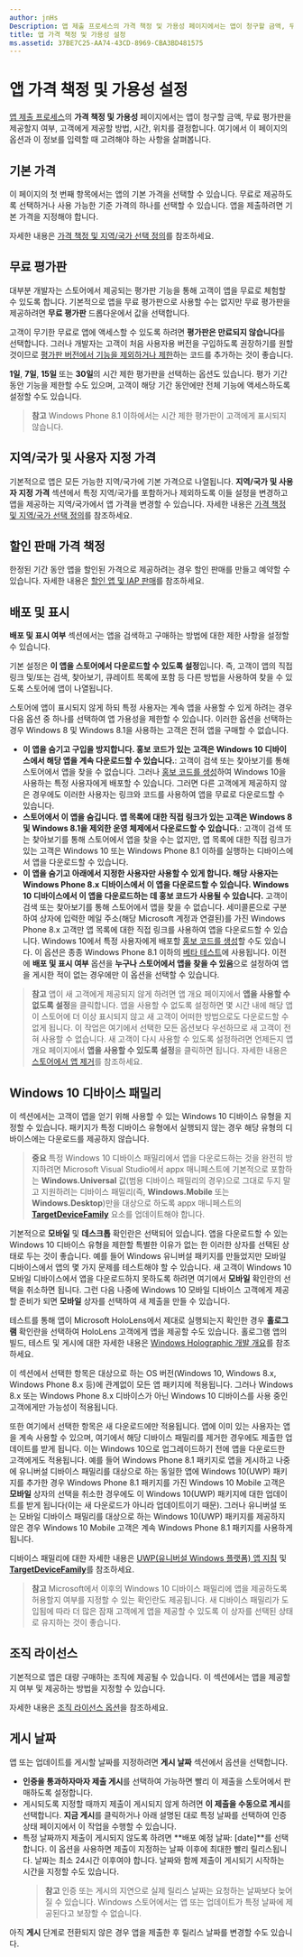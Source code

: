 ```yaml
---
author: jnHs
Description: 앱 제출 프로세스의 가격 책정 및 가용성 페이지에서는 앱이 청구할 금액, 무료 평가판을 제공할지 여부, 고객에게 제공할 방법, 시간, 위치를 결정합니다.
title: 앱 가격 책정 및 가용성 설정
ms.assetid: 37BE7C25-AA74-43CD-8969-CBA3BD481575
---
```


# 앱 가격 책정 및 가용성 설정


[앱 제출 프로세스](app-submissions.md)의 **가격 책정 및 가용성** 페이지에서는 앱이 청구할 금액, 무료 평가판을 제공할지 여부, 고객에게 제공할 방법, 시간, 위치를 결정합니다. 여기에서 이 페이지의 옵션과 이 정보를 입력할 때 고려해야 하는 사항을 살펴봅니다.

## 기본 가격


이 페이지의 첫 번째 항목에서는 앱의 기본 가격을 선택할 수 있습니다. 무료로 제공하도록 선택하거나 사용 가능한 기준 가격의 하나를 선택할 수 있습니다. 앱을 제출하려면 기본 가격을 지정해야 합니다.

자세한 내용은 [가격 책정 및 지역/국가 선택 정의](define-pricing-and-market-selection.md)를 참조하세요.

## 무료 평가판


대부분 개발자는 스토어에서 제공되는 평가판 기능을 통해 고객이 앱을 무료로 체험할 수 있도록 합니다. 기본적으로 앱을 무료 평가판으로 사용할 수는 없지만 무료 평가판을 제공하려면 **무료 평가판** 드롭다운에서 값을 선택합니다.

고객이 무기한 무료로 앱에 액세스할 수 있도록 하려면 **평가판은 만료되지 않습니다**를 선택합니다. 그러나 개발자는 고객이 처음 사용자용 버전을 구입하도록 권장하기를 원할 것이므로 [평가판 버전에서 기능을 제외하거나 제한](https://msdn.microsoft.com/library/windows/apps/mt219685)하는 코드를 추가하는 것이 좋습니다.

**1일**, **7일**, **15일** 또는 **30일**의 시간 제한 평가판을 선택하는 옵션도 있습니다. 평가 기간 동안 기능을 제한할 수도 있으며, 고객이 해당 기간 동안에만 전체 기능에 액세스하도록 설정할 수도 있습니다.

> **참고** Windows Phone 8.1 이하에서는 시간 제한 평가판이 고객에게 표시되지 않습니다.

## 지역/국가 및 사용자 지정 가격


기본적으로 앱은 모든 가능한 지역/국가에 기본 가격으로 나열됩니다. **지역/국가 및 사용자 지정 가격** 섹션에서 특정 지역/국가를 포함하거나 제외하도록 이들 설정을 변경하고 앱을 제공하는 지역/국가에서 앱 가격을 변경할 수 있습니다. 자세한 내용은 [가격 책정 및 지역/국가 선택 정의](define-pricing-and-market-selection.md)를 참조하세요.

## 할인 판매 가격 책정


한정된 기간 동안 앱을 할인된 가격으로 제공하려는 경우 할인 판매를 만들고 예약할 수 있습니다. 자세한 내용은 [할인 앱 및 IAP 판매](put-apps-and-iaps-on-sale.md)를 참조하세요.

## 배포 및 표시


**배포 및 표시 여부** 섹션에서는 앱을 검색하고 구매하는 방법에 대한 제한 사항을 설정할 수 있습니다.

기본 설정은 **이 앱을 스토어에서 다운로드할 수 있도록 설정**입니다. 즉, 고객이 앱의 직접 링크 및/또는 검색, 찾아보기, 큐레이트 목록에 포함 등 다른 방법을 사용하여 찾을 수 있도록 스토어에 앱이 나열됩니다.

스토어에 앱이 표시되지 않게 하되 특정 사용자는 계속 앱을 사용할 수 있게 하려는 경우 다음 옵션 중 하나를 선택하여 앱 가용성을 제한할 수 있습니다. 이러한 옵션을 선택하는 경우 Windows 8 및 Windows 8.1을 사용하는 고객은 전혀 앱을 구매할 수 없습니다.

-   **이 앱을 숨기고 구입을 방지합니다. 홍보 코드가 있는 고객은 Windows 10 디바이스에서 해당 앱을 계속 다운로드할 수 있습니다.**: 고객이 검색 또는 찾아보기를 통해 스토어에서 앱을 찾을 수 없습니다. 그러나 [홍보 코드를 생성](generate-promotional-codes.md)하여 Windows 10을 사용하는 특정 사용자에게 배포할 수 있습니다. 그러면 다른 고객에게 제공하지 않은 경우에도 이러한 사용자는 링크와 코드를 사용하여 앱을 무료로 다운로드할 수 있습니다.
-   **스토어에서 이 앱을 숨깁니다. 앱 목록에 대한 직접 링크가 있는 고객은 Windows 8 및 Windows 8.1을 제외한 운영 체제에서 다운로드할 수 있습니다.**: 고객이 검색 또는 찾아보기를 통해 스토어에서 앱을 찾을 수는 없지만, 앱 목록에 대한 직접 링크가 있는 고객은 Windows 10 또는 Windows Phone 8.1 이하를 실행하는 디바이스에서 앱을 다운로드할 수 있습니다.
-   **이 앱을 숨기고 아래에서 지정한 사용자만 사용할 수 있게 합니다. 해당 사용자는 Windows Phone 8.x 디바이스에서 이 앱을 다운로드할 수 있습니다. Windows 10 디바이스에서 이 앱을 다운로드하는 데 홍보 코드가 사용될 수 있습니다.** 고객이 검색 또는 찾아보기를 통해 스토어에서 앱을 찾을 수 없습니다. 세미콜론으로 구분하여 상자에 입력한 메일 주소(해당 Microsoft 계정과 연결된)를 가진 Windows Phone 8.x 고객만 앱 목록에 대한 직접 링크를 사용하여 앱을 다운로드할 수 있습니다. Windows 10에서 특정 사용자에게 배포할 [홍보 코드를 생성](generate-promotional-codes.md)할 수도 있습니다. 이 옵션은 종종 Windows Phone 8.1 이하의 [베타 테스트](beta-testing-and-targeted-distribution.md)에 사용됩니다. 이전에 **배포 및 표시 여부** 옵션을 **누구나 스토어에서 앱을 찾을 수 있음**으로 설정하여 앱을 게시한 적이 없는 경우에만 이 옵션을 선택할 수 있습니다.

> **참고** 앱이 새 고객에게 제공되지 않게 하려면 앱 개요 페이지에서 **앱을 사용할 수 없도록 설정**을 클릭합니다. 앱을 사용할 수 없도록 설정하면 몇 시간 내에 해당 앱이 스토어에 더 이상 표시되지 않고 새 고객이 어떠한 방법으로도 다운로드할 수 없게 됩니다. 이 작업은 여기에서 선택한 모든 옵션보다 우선하므로 새 고객이 전혀 사용할 수 없습니다. 새 고객이 다시 사용할 수 있도록 설정하려면 언제든지 앱 개요 페이지에서 **앱을 사용할 수 있도록 설정**을 클릭하면 됩니다. 자세한 내용은 [스토어에서 앱 제거](guidance-for-app-package-management.md#removing-an-app-from-the-store)를 참조하세요.

## Windows 10 디바이스 패밀리

이 섹션에서는 고객이 앱을 얻기 위해 사용할 수 있는 Windows 10 디바이스 유형을 지정할 수 있습니다. 패키지가 특정 디바이스 유형에서 실행되지 않는 경우 해당 유형의 디바이스에는 다운로드를 제공하지 않습니다.

> **중요** 특정 Windows 10 디바이스 패밀리에서 앱을 다운로드하는 것을 완전히 방지하려면 Microsoft Visual Studio에서 appx 매니페스트에 기본적으로 포함하는 **Windows.Universal** 값(범용 디바이스 패밀리의 경우)으로 그대로 두지 말고 지원하려는 디바이스 패밀리(즉, **Windows.Mobile** 또는 **Windows.Desktop**)만을 대상으로 하도록 appx 매니페스트의 [**TargetDeviceFamily**](https://msdn.microsoft.com/library/windows/apps/dn986903) 요소를 업데이트해야 합니다.

기본적으로 **모바일** 및 **데스크톱** 확인란은 선택되어 있습니다. 앱을 다운로드할 수 있는 Windows 10 디바이스 유형을 제한할 특별한 이유가 없는 한 이러한 상자를 선택된 상태로 두는 것이 좋습니다. 예를 들어 Windows 유니버설 패키지를 만들었지만 모바일 디바이스에서 앱의 몇 가지 문제를 테스트해야 할 수 있습니다. 새 고객이 Windows 10 모바일 디바이스에서 앱을 다운로드하지 못하도록 하려면 여기에서 **모바일** 확인란의 선택을 취소하면 됩니다. 그런 다음 나중에 Windows 10 모바일 디바이스 고객에게 제공할 준비가 되면 **모바일** 상자를 선택하여 새 제출을 만들 수 있습니다.

테스트를 통해 앱이 Microsoft HoloLens에서 제대로 실행되는지 확인한 경우 **홀로그램** 확인란을 선택하여 HoloLens 고객에게 앱을 제공할 수도 있습니다. 홀로그램 앱의 빌드, 테스트 및 게시에 대한 자세한 내용은 [Windows Holographic 개발 개요](http://dev.windows.com/holographic/development_overview)를 참조하세요.

이 섹션에서 선택한 항목은 대상으로 하는 OS 버전(Windows 10, Windows 8.x, Windows Phone 8.x 등)에 관계없이 모든 앱 패키지에 적용됩니다. 그러나 Windows 8.x 또는 Windows Phone 8.x 디바이스가 아닌 Windows 10 디바이스를 사용 중인 고객에게만 가능성이 적용됩니다.

또한 여기에서 선택한 항목은 새 다운로드에만 적용됩니다. 앱에 이미 있는 사용자는 앱을 계속 사용할 수 있으며, 여기에서 해당 디바이스 패밀리를 제거한 경우에도 제출한 업데이트를 받게 됩니다. 이는 Windows 10으로 업그레이드하기 전에 앱을 다운로드한 고객에게도 적용됩니다. 예를 들어 Windows Phone 8.1 패키지로 앱을 게시하고 나중에 유니버설 디바이스 패밀리를 대상으로 하는 동일한 앱에 Windows 10(UWP) 패키지를 추가한 경우 Windows Phone 8.1 패키지를 가진 Windows 10 Mobile 고객은 **모바일** 상자의 선택을 취소한 경우에도 이 Windows 10(UWP) 패키지에 대한 업데이트를 받게 됩니다(이는 새 다운로드가 아니라 업데이트이기 때문). 그러나 유니버설 또는 모바일 디바이스 패밀리를 대상으로 하는 Windows 10(UWP) 패키지를 제공하지 않은 경우 Windows 10 Mobile 고객은 계속 Windows Phone 8.1 패키지를 사용하게 됩니다.

디바이스 패밀리에 대한 자세한 내용은 [UWP(유니버설 Windows 플랫폼) 앱 지침](https://msdn.microsoft.com/library/windows/apps/dn894631) 및 [**TargetDeviceFamily**](https://msdn.microsoft.com/library/windows/apps/dn986903)를 참조하세요.

> **참고** Microsoft에서 이후의 Windows 10 디바이스 패밀리에 앱을 제공하도록 허용할지 여부를 지정할 수 있는 확인란도 제공됩니다. 새 디바이스 패밀리가 도입됨에 따라 더 많은 잠재 고객에게 앱을 제공할 수 있도록 이 상자를 선택된 상태로 유지하는 것이 좋습니다.

## 조직 라이선스


기본적으로 앱은 대량 구매하는 조직에 제공될 수 있습니다. 이 섹션에서는 앱을 제공할지 여부 및 제공하는 방법을 지정할 수 있습니다.

자세한 내용은 [조직 라이선스 옵션](organizational-licensing.md)을 참조하세요.

## 게시 날짜


앱 또는 업데이트를 게시할 날짜를 지정하려면 **게시 날짜** 섹션에서 옵션을 선택합니다.

-   **인증을 통과하자마자 제출 게시**를 선택하여 가능하면 빨리 이 제출을 스토어에서 판매하도록 설정합니다.
-   게시되도록 지정할 때까지 제출이 게시되지 않게 하려면 **이 제출을 수동으로 게시**를 선택합니다. **지금 게시**를 클릭하거나 아래 설명된 대로 특정 날짜를 선택하여 인증 상태 페이지에서 이 작업을 수행할 수 있습니다.
-   특정 날짜까지 제출이 게시되지 않도록 하려면 **배포 예정 날짜: \[date\]**를 선택합니다. 이 옵션을 사용하면 제출이 지정하는 날짜 이후에 최대한 빨리 릴리스됩니다. 날짜는 최소 24시간 이후여야 합니다. 날짜와 함께 제출이 게시되기 시작하는 시간을 지정할 수도 있습니다.
    > **참고** 인증 또는 게시의 지연으로 실제 릴리스 날짜는 요청하는 날짜보다 늦어질 수 있습니다. Windows 스토어에서는 앱 또는 업데이트가 특정 날짜에 제공된다고 보장할 수 없습니다.

아직 **게시** 단계로 전환되지 않은 경우 앱을 제출한 후 릴리스 날짜를 변경할 수도 있습니다.
 

 






<!--HONumber=May16_HO2-->


